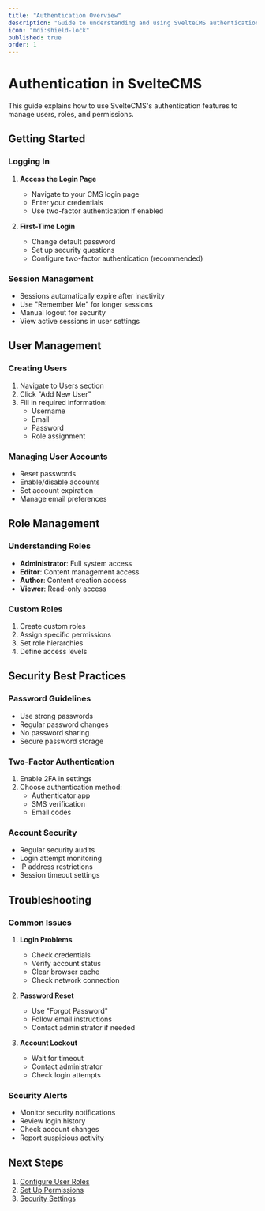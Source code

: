 ```yaml
---
title: "Authentication Overview"
description: "Guide to understanding and using SvelteCMS authentication features"
icon: "mdi:shield-lock"
published: true
order: 1
---
```


# Authentication in SvelteCMS

This guide explains how to use SvelteCMS's authentication features to manage users, roles, and permissions.

## Getting Started

### Logging In

1. **Access the Login Page**
   - Navigate to your CMS login page
   - Enter your credentials
   - Use two-factor authentication if enabled

2. **First-Time Login**
   - Change default password
   - Set up security questions
   - Configure two-factor authentication (recommended)

### Session Management

- Sessions automatically expire after inactivity
- Use "Remember Me" for longer sessions
- Manual logout for security
- View active sessions in user settings

## User Management

### Creating Users

1. Navigate to Users section
2. Click "Add New User"
3. Fill in required information:
   - Username
   - Email
   - Password
   - Role assignment

### Managing User Accounts

- Reset passwords
- Enable/disable accounts
- Set account expiration
- Manage email preferences

## Role Management

### Understanding Roles

- **Administrator**: Full system access
- **Editor**: Content management access
- **Author**: Content creation access
- **Viewer**: Read-only access

### Custom Roles

1. Create custom roles
2. Assign specific permissions
3. Set role hierarchies
4. Define access levels

## Security Best Practices

### Password Guidelines

- Use strong passwords
- Regular password changes
- No password sharing
- Secure password storage

### Two-Factor Authentication

1. Enable 2FA in settings
2. Choose authentication method:
   - Authenticator app
   - SMS verification
   - Email codes

### Account Security

- Regular security audits
- Login attempt monitoring
- IP address restrictions
- Session timeout settings

## Troubleshooting

### Common Issues

1. **Login Problems**
   - Check credentials
   - Verify account status
   - Clear browser cache
   - Check network connection

2. **Password Reset**
   - Use "Forgot Password"
   - Follow email instructions
   - Contact administrator if needed

3. **Account Lockout**
   - Wait for timeout
   - Contact administrator
   - Check login attempts

### Security Alerts

- Monitor security notifications
- Review login history
- Check account changes
- Report suspicious activity

## Next Steps

1. [Configure User Roles](./02_Roles.md)
2. [Set Up Permissions](./03_Permissions.md)
3. [Security Settings](./04_Security.md)
